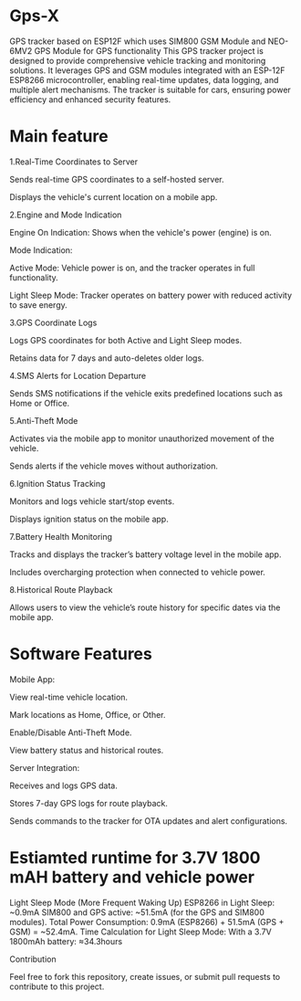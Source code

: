 # Gps-X
GPS tracker based on ESP12F which uses SIM800 GSM Module and NEO-6MV2 GPS Module for GPS functionality
This GPS tracker project is designed to provide comprehensive vehicle tracking and monitoring solutions. It leverages GPS and GSM modules integrated with an ESP-12F ESP8266 microcontroller, enabling real-time updates, data logging, and multiple alert mechanisms. The tracker is suitable for cars, ensuring power efficiency and enhanced security features.

# Main feature 
1.Real-Time Coordinates to Server

Sends real-time GPS coordinates to a self-hosted server.

Displays the vehicle's current location on a mobile app.

2.Engine and Mode Indication

Engine On Indication: Shows when the vehicle's power (engine) is on.

Mode Indication:

Active Mode: Vehicle power is on, and the tracker operates in full functionality.

Light Sleep Mode: Tracker operates on battery power with reduced activity to save energy.

3.GPS Coordinate Logs

Logs GPS coordinates for both Active and Light Sleep modes.

Retains data for 7 days and auto-deletes older logs.

4.SMS Alerts for Location Departure

Sends SMS notifications if the vehicle exits predefined locations such as Home or Office.

5.Anti-Theft Mode

Activates via the mobile app to monitor unauthorized movement of the vehicle.

Sends alerts if the vehicle moves without authorization.

6.Ignition Status Tracking

Monitors and logs vehicle start/stop events.

Displays ignition status on the mobile app.

7.Battery Health Monitoring

Tracks and displays the tracker’s battery voltage level in the mobile app.

Includes overcharging protection when connected to vehicle power.

8.Historical Route Playback

Allows users to view the vehicle’s route history for specific dates via the mobile app.


# Software Features

Mobile App:

View real-time vehicle location.

Mark locations as Home, Office, or Other.

Enable/Disable Anti-Theft Mode.

View battery status and historical routes.

Server Integration:

Receives and logs GPS data.

Stores 7-day GPS logs for route playback.

Sends commands to the tracker for OTA updates and alert configurations.

# Estiamted runtime for 3.7V 1800 mAH battery and vehicle power
Light Sleep Mode (More Frequent Waking Up)
ESP8266 in Light Sleep: ~0.9mA
SIM800 and GPS active: ~51.5mA (for the GPS and SIM800 modules).
Total Power Consumption: 0.9mA (ESP8266) + 51.5mA (GPS + GSM) = ~52.4mA.
Time Calculation for Light Sleep Mode:
With a 3.7V 1800mAh battery: ≈34.3hours

Contribution

Feel free to fork this repository, create issues, or submit pull requests to contribute to this project.